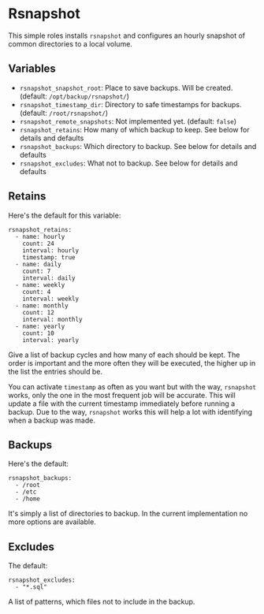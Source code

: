# Rsnapshot #

This simple roles installs `rsnapshot` and configures an hourly snapshot of common directories to a local volume.

## Variables ##

* `rsnapshot_snapshot_root`: Place to save backups. Will be created. (default: `/opt/backup/rsnapshot/`)
* `rsnapshot_timestamp_dir`: Directory to safe timestamps for backups. (default: `/root/rsnapshot/`)
* `rsnapshot_remote_snapshots`: Not implemented yet. (default: `false`)
* `rsnapshot_retains`: How many of which backup to keep. See below for details and defaults
* `rsnapshot_backups`: Which directory to backup. See below for details and defaults
* `rsnapshot_excludes`: What not to backup. See below for details and defaults

## Retains ##

Here's the default for this variable:

```
rsnapshot_retains:
  - name: hourly
    count: 24
    interval: hourly
    timestamp: true
  - name: daily
    count: 7
    interval: daily
  - name: weekly
    count: 4
    interval: weekly
  - name: monthly
    count: 12
    interval: monthly
  - name: yearly
    count: 10
    interval: yearly
```

Give a list of backup cycles and how many of each should be kept. The order is important and the more often they will be executed, the higher up in the list the entries should be.

You can activate `timestamp` as often as you want but with the way, `rsnapshot` works, only the one in the most frequent job will be accurate. This will update a file with the current timestamp immediately before running a backup. Due to the way, `rsnapshot` works this will help a lot with identifying when a backup was made.

## Backups ##

Here's the default:
```
rsnapshot_backups:
  - /root
  - /etc
  - /home
```

It's simply a list of directories to backup. In the current implementation no more options are available.

## Excludes ##

The default:
```
rsnapshot_excludes:
  - "*.sql"
```

A list of patterns, which files not to include in the backup.
